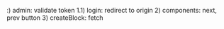 :) admin: validate token
1.1) login: redirect to origin
2) components: next, prev button
3) createBlock: fetch